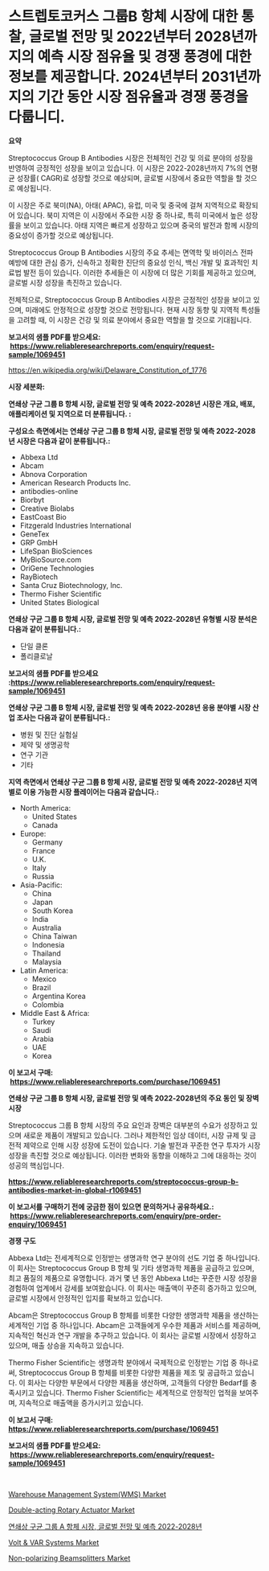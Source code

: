 <p><h1>스트렙토코커스 그룹B 항체 시장에 대한 통찰, 글로벌 전망 및 2022년부터 2028년까지의 예측 시장 점유율 및 경쟁 풍경에 대한 정보를 제공합니다. 2024년부터 2031년까지의 기간 동안 시장 점유율과 경쟁 풍경을 다룹니디.</h1></p><p><strong>요약</strong></p>
<p><p>Streptococcus Group B Antibodies 시장은 전체적인 건강 및 의료 분야의 성장을 반영하여 긍정적인 성장을 보이고 있습니다. 이 시장은 2022-2028년까지 7%의 연평균 성장률( CAGR)로 성장할 것으로 예상되며, 글로벌 시장에서 중요한 역할을 할 것으로 예상됩니다. </p><p>이 시장은 주로 북미(NA), 아태( APAC), 유럽, 미국 및 중국에 걸쳐 지역적으로 확장되어 있습니다. 북미 지역은 이 시장에서 주요한 시장 중 하나로, 특히 미국에서 높은 성장률을 보이고 있습니다. 아태 지역은 빠르게 성장하고 있으며 중국의 발전과 함께 시장의 중요성이 증가할 것으로 예상됩니다.</p><p>Streptococcus Group B Antibodies 시장의 주요 추세는 면역학 및 바이러스 전파 예방에 대한 관심 증가, 신속하고 정확한 진단의 중요성 인식, 백신 개발 및 효과적인 치료법 발전 등이 있습니다. 이러한 추세들은 이 시장에 더 많은 기회를 제공하고 있으며, 글로벌 시장 성장을 촉진하고 있습니다.</p><p>전체적으로, Streptococcus Group B Antibodies 시장은 긍정적인 성장을 보이고 있으며, 미래에도 안정적으로 성장할 것으로 전망됩니다. 현재 시장 동향 및 지역적 특성들을 고려할 때, 이 시장은 건강 및 의료 분야에서 중요한 역할을 할 것으로 기대됩니다.</p></p>
<p><strong>보고서의 샘플 PDF를 받으세요: &nbsp;<a href="https://www.reliableresearchreports.com/enquiry/request-sample/1069451">https://www.reliableresearchreports.com/enquiry/request-sample/1069451</a></strong></p>
<p><a href="https://en.wikipedia.org/wiki/Delaware_Constitution_of_1776">https://en.wikipedia.org/wiki/Delaware_Constitution_of_1776</a></p>
<p><strong>시장 세분화:</strong></p>
<p><strong> 연쇄상 구균 그룹 B 항체 시장, 글로벌 전망 및 예측 2022-2028년 시장은 개요, 배포, 애플리케이션 및 지역으로 더 분류됩니다. :</strong></p>
<p><strong>구성요소 측면에서는 연쇄상 구균 그룹 B 항체 시장, 글로벌 전망 및 예측 2022-2028년 시장은 다음과 같이 분류됩니다.:</strong></p>
<p><ul><li>Abbexa Ltd</li><li>Abcam</li><li>Abnova Corporation</li><li>American Research Products Inc.</li><li>antibodies-online</li><li>Biorbyt</li><li>Creative Biolabs</li><li>EastCoast Bio</li><li>Fitzgerald Industries International</li><li>GeneTex</li><li>GRP GmbH</li><li>LifeSpan BioSciences</li><li>MyBioSource.com</li><li>OriGene Technologies</li><li>RayBiotech</li><li>Santa Cruz Biotechnology, Inc.</li><li>Thermo Fisher Scientific</li><li>United States Biological</li></ul></p>
<p><strong> 연쇄상 구균 그룹 B 항체 시장, 글로벌 전망 및 예측 2022-2028년 유형별 시장 분석은 다음과 같이 분류됩니다.:</strong></p>
<p><ul><li>단일 클론</li><li>폴리클로날</li></ul></p>
<p><strong>보고서의 샘플 PDF를 받으세요 :<a href="https://www.reliableresearchreports.com/enquiry/request-sample/1069451">https://www.reliableresearchreports.com/enquiry/request-sample/1069451</a></strong></p>
<p><strong> 연쇄상 구균 그룹 B 항체 시장, 글로벌 전망 및 예측 2022-2028년 응용 분야별 시장 산업 조사는 다음과 같이 분류됩니다.:</strong></p>
<p><ul><li>병원 및 진단 실험실</li><li>제약 및 생명공학</li><li>연구 기관</li><li>기타</li></ul></p>
<p><strong>지역 측면에서 연쇄상 구균 그룹 B 항체 시장, 글로벌 전망 및 예측 2022-2028년 지역별로 이용 가능한 시장 플레이어는 다음과 같습니다.:</strong></p>
<p><ul>
    <li>
        North America:
        <ul>
            <li>United States</li>
            <li>Canada</li>
        </ul>
    </li>
    <li>
        Europe:
        <ul>
            <li>Germany</li>
            <li>France</li>
            <li>U.K.</li>
            <li>Italy</li>
            <li>Russia</li>
        </ul>
    </li>
    <li>
        Asia-Pacific:
        <ul>
            <li>China</li>
            <li>Japan</li>
            <li>South Korea</li>
            <li>India</li>
            <li>Australia</li>
            <li>China Taiwan</li>
            <li>Indonesia</li>
            <li>Thailand</li>
            <li>Malaysia</li>
        </ul>
    </li>
    <li>
        Latin America:
        <ul>
            <li>Mexico</li>
            <li>Brazil</li>
            <li>Argentina Korea</li>
            <li>Colombia</li>
        </ul>
    </li>
    <li>
        Middle East & Africa:
        <ul>
            <li>Turkey</li>
            <li>Saudi</li>
            <li>Arabia</li>
            <li>UAE</li>
            <li>Korea</li>
        </ul>
    </li>
    </ul></p>
<p><strong>이 보고서 구매: &nbsp;<a href="https://www.reliableresearchreports.com/purchase/1069451">https://www.reliableresearchreports.com/purchase/1069451</a></strong></p>
<p><strong>연쇄상 구균 그룹 B 항체 시장, 글로벌 전망 및 예측 2022-2028년의 주요 동인 및 장벽 시장</strong></p>
<p><p>Streptococcus 그룹 B 항체 시장의 주요 요인과 장벽은 대부분의 수요가 성장하고 있으며 새로운 제품이 개발되고 있습니다. 그러나 제한적인 임상 데이터, 시장 규제 및 금전적 제약으로 인해 시장 성장에 도전이 있습니다. 기술 발전과 꾸준한 연구 투자가 시장 성장을 촉진할 것으로 예상됩니다. 이러한 변화와 동향을 이해하고 그에 대응하는 것이 성공의 핵심입니다.</p></p>
<p><strong><a href="https://www.reliableresearchreports.com/streptococcus-group-b-antibodies-market-in-global-r1069451">https://www.reliableresearchreports.com/streptococcus-group-b-antibodies-market-in-global-r1069451</a></strong></p>
<p><strong>이 보고서를 구매하기 전에 궁금한 점이 있으면 문의하거나 공유하세요.: &nbsp;<a href="https://www.reliableresearchreports.com/enquiry/pre-order-enquiry/1069451">https://www.reliableresearchreports.com/enquiry/pre-order-enquiry/1069451</a></strong></p>
<p><strong>경쟁 구도</strong></p>
<p><p>Abbexa Ltd는 전세계적으로 인정받는 생명과학 연구 분야의 선도 기업 중 하나입니다. 이 회사는 Streptococcus Group B 항체 및 기타 생명과학 제품을 공급하고 있으며, 최고 품질의 제품으로 유명합니다. 과거 몇 년 동안 Abbexa Ltd는 꾸준한 시장 성장을 경험하여 업계에서 강세를 보여왔습니다. 이 회사는 매출액이 꾸준히 증가하고 있으며, 글로벌 시장에서 안정적인 입지를 확보하고 있습니다.</p><p>Abcam은 Streptococcus Group B 항체를 비롯한 다양한 생명과학 제품을 생산하는 세계적인 기업 중 하나입니다. Abcam은 고객들에게 우수한 제품과 서비스를 제공하며, 지속적인 혁신과 연구 개발을 추구하고 있습니다. 이 회사는 글로벌 시장에서 성장하고 있으며, 매출 상승을 지속하고 있습니다.</p><p>Thermo Fisher Scientific는 생명과학 분야에서 국제적으로 인정받는 기업 중 하나로써, Streptococcus Group B 항체를 비롯한 다양한 제품을 제조 및 공급하고 있습니다. 이 회사는 다양한 부문에서 다양한 제품을 생산하며, 고객들의 다양한 Bedarf를 충족시키고 있습니다. Thermo Fisher Scientific는 세계적으로 안정적인 업적을 보여주며, 지속적으로 매출액을 증가시키고 있습니다.</p></p>
<p><strong>이 보고서 구매: &nbsp; <a href="https://www.reliableresearchreports.com/purchase/1069451">https://www.reliableresearchreports.com/purchase/1069451</a></strong></p>
<p><strong>보고서의 샘플 PDF를 받으세요: &nbsp;<a href="https://www.reliableresearchreports.com/enquiry/request-sample/1069451">https://www.reliableresearchreports.com/enquiry/request-sample/1069451</a></strong><strong></strong></p>
<p>&nbsp;</p>
<p><p><a href="https://github.com/labibmmn112/Market-Research-Report-List-1/blob/main/warehouse-management-systemwms-market.md">Warehouse Management System(WMS) Market</a></p><p><a href="https://issuu.com/reportprime-2/docs/double-acting-rotary-actuator-market-size-2030.ppt">Double-acting Rotary Actuator Market</a></p><p><a href="https://github.com/sougarounis/Market-Research-Report-List-4/blob/main/3828830130883.md">연쇄상 구균 그룹 A 항체 시장, 글로벌 전망 및 예측 2022-2028년</a></p><p><a href="https://github.com/gladysalidde/Market-Research-Report-List-2/blob/main/volt-var-systems-market.md">Volt & VAR Systems Market</a></p><p><a href="https://issuu.com/reportprime-2/docs/non-polarizing-beamsplitters-market-size-2030.pptx">Non-polarizing Beamsplitters Market</a></p></p>